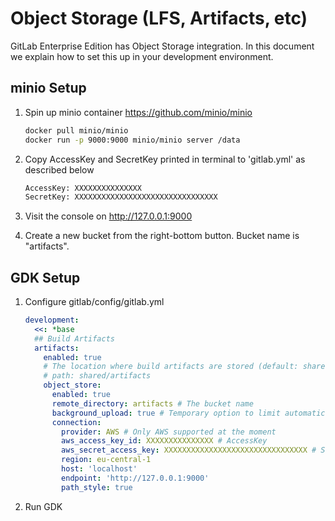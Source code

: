 # Object Storage (LFS, Artifacts, etc)

GitLab Enterprise Edition has Object Storage integration. In this
document we explain how to set this up in your development
environment.

## minio Setup

1. Spin up minio container https://github.com/minio/minio

    ```sh
    docker pull minio/minio
    docker run -p 9000:9000 minio/minio server /data
    ```

1. Copy AccessKey and SecretKey printed in terminal to 'gitlab.yml' as described below

    ```sh
    AccessKey: XXXXXXXXXXXXXXX
    SecretKey: XXXXXXXXXXXXXXXXXXXXXXXXXXXXXXXX
    ```

1. Visit the console on http://127.0.0.1:9000
1. Create a new bucket from the right-bottom button. Bucket name is "artifacts".

## GDK Setup

1. Configure gitlab/config/gitlab.yml

    ```yml
    development:
      <<: *base
      ## Build Artifacts
      artifacts:
        enabled: true
        # The location where build artifacts are stored (default: shared/artifacts).
        # path: shared/artifacts
        object_store:
          enabled: true
          remote_directory: artifacts # The bucket name
          background_upload: true # Temporary option to limit automatic upload (Default: true)
          connection:
            provider: AWS # Only AWS supported at the moment
            aws_access_key_id: XXXXXXXXXXXXXXX # AccessKey 
            aws_secret_access_key: XXXXXXXXXXXXXXXXXXXXXXXXXXXXXXXX # SecretKey 
            region: eu-central-1
            host: 'localhost'
            endpoint: 'http://127.0.0.1:9000'
            path_style: true
    ```

1. Run GDK
